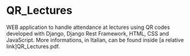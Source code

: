# QR_Lectures
WEB application to handle attendance at lectures using QR codes developed with Django, Django Rest Framework, HTML, CSS and JavaScript. More informations, in Italian, can be found inside [a relative link]QR_Lectures.pdf.
